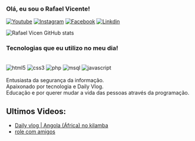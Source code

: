 
### Olá, eu sou o Rafael Vicente!

[![Youtube](https://img.shields.io/badge/YouTube-FF0000?style=for-the-badge&logo=youtube&logoColor=white)](https://www.youtube.com/channel/UCC00tj6zR0ukmKy2MiUQzDg)
[![Instagram](https://img.shields.io/badge/Instagram-E4405F?style=for-the-badge&logo=instagram&logoColor=white)](https://www.instagram.com/rafael_vicente67)
[![Facebook](https://img.shields.io/badge/Facebook-1877F2?style=for-the-badge&logo=facebook&logoColor=white)](https://www.facebook.com/profile.php?id=100024639436819)
[![Linkdin](https://img.shields.io/badge/LinkedIn-0077B5?style=for-the-badge&logo=linkedin&logoColor=white)](https://www.linkedin.com/in/rafael-vicente-127b75246/)

![Rafael Vicen GitHub stats](https://github-readme-stats.vercel.app/api?username=RafaelVicen&show_icons=true&theme=dracula)

### Tecnologias que eu utilizo no meu dia!

<div style="display: inline_block"></br>
<img align="center" alt="html5" src="https://img.shields.io/badge/HTML5-E34F26?style=for-the-badge&logo=html5&logoColor=white"/>
<img align="center" alt="css3" src="https://img.shields.io/badge/CSS3-1572B6?style=for-the-badge&logo=css3&logoColor=white"/>
<img align="center" alt="php" src="https://img.shields.io/badge/PHP-777BB4?style=for-the-badge&logo=php&logoColor=white"/>
<img align="center" alt="msql" src="https://img.shields.io/badge/MySQL-00000F?style=for-the-badge&logo=mysql&logoColor=white"/>
<img align="center" alt="javascript" src="https://img.shields.io/badge/JavaScript-323330?style=for-the-badge&logo=javascript&logoColor=F7DF1E"/>

</div> <br>
Entusiasta da segurança da informação.<br> Apaixonado por tecnologia e Daily Vlog.<br> Educação e por querer mudar a vida das pessoas através da programação.

## Ultimos Videos:
- [Daily vlog | Angola (África) no kilamba](https://www.youtube.com/watch?v=eEg4OF6I0zs&t=0s)
- [role com amigos](https://www.youtube.com/watch?v=WGk3-vPLTMw)<br>

